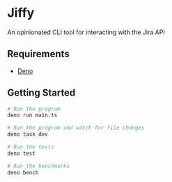 # Jiffy

An opinionated CLI tool for interacting with the Jira API

## Requirements

- [Deno](https://deno.com/)

## Getting Started

```zsh
# Run the program
deno run main.ts

# Run the program and watch for file changes
deno task dev

# Run the tests
deno test

# Run the benchmarks
deno bench
```

